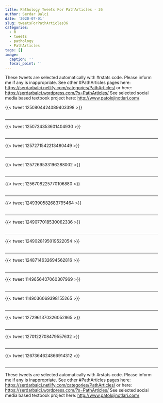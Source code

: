 ```yaml
---
title: Pathology Tweets For PathArticles - 36
author: Serdar Balci
date: '2020-07-01'
slug: tweetsForPathArticles36
categories:
  - R
  - tweets
  - pathology
  - PathArticles
tags: []
image:
  caption: ''
  focal_point: ''
---
```



These tweets are selected automatically with #rstats code. Please inform me if any is inappropriate.
See other #PathArticles pages here: https://serdarbalci.netlify.com/categories/PathArticles/  or here: https://serdarbalci.wordpress.com/?s=PathArticles/ 
See selected social media based textbook project here: http://www.patolojinotlari.com/

{{< tweet 1250804424089403398 >}}
<br>
<br>
<hr>
{{< tweet 1250724353601404930 >}}
<br>
<br>
<hr>
{{< tweet 1257271542213480449 >}}
<br>
<br>
<hr>
{{< tweet 1257269533196288002 >}}
<br>
<br>
<hr>
{{< tweet 1256708225770106880 >}}
<br>
<br>
<hr>
{{< tweet 1249390582683795464 >}}
<br>
<br>
<hr>
{{< tweet 1249077018530062336 >}}
<br>
<br>
<hr>
{{< tweet 1249028195019522054 >}}
<br>
<br>
<hr>
{{< tweet 1248714632694562816 >}}
<br>
<br>
<hr>
{{< tweet 1149656407060307969 >}}
<br>
<br>
<hr>
{{< tweet 1149036069398155265 >}}
<br>
<br>
<hr>
{{< tweet 1272961370326052865 >}}
<br>
<br>
<hr>
{{< tweet 1270122708479557632 >}}
<br>
<br>
<hr>
{{< tweet 1267364624866914312 >}}
<br>
<br>
<hr>


These tweets are selected automatically with #rstats code. Please inform me if any is inappropriate.
See other #PathArticles pages here: https://serdarbalci.netlify.com/categories/PathArticles/  or here: https://serdarbalci.wordpress.com/?s=PathArticles/ 
See selected social media based textbook project here: http://www.patolojinotlari.com/
